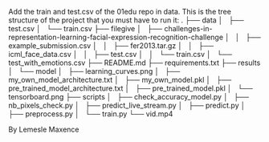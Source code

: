 Add the train and test.csv of the 01edu repo in data.
This is the tree structure of the project that you must have to run it:
.
├── data
│   ├── test.csv
│   └── train.csv
├── filegive
│   ├── challenges-in-representation-learning-facial-expression-recognition-challenge
│   │   ├── example_submission.csv
│   │   ├── fer2013.tar.gz
│   │   ├── icml_face_data.csv
│   │   ├── test.csv
│   │   └── train.csv
│   └── test_with_emotions.csv
├── README.md
├── requirements.txt
├── results
│   └── model
│       ├── learning_curves.png
│       ├── my_own_model_architecture.txt
│       ├── my_own_model.pkl
│       ├── pre_trained_model_architecture.txt
│       ├── pre_trained_model.pkl
│       └── tensorboard.png
├── scripts
│   ├── check_accuracy_model.py
│   ├── nb_pixels_check.py
│   ├── predict_live_stream.py
│   ├── predict.py
│   ├── preprocess.py
│   └── train.py
└── vid.mp4

By Lemesle Maxence